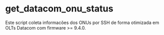 # get_datacom_onu_status
Este script coleta informacões dos ONUs por SSH de forma otimizada em OLTs Datacom com firmware >= 9.4.0.
